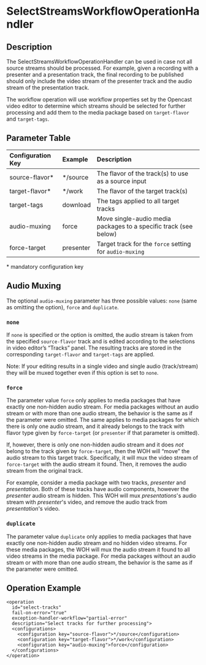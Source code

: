 SelectStreamsWorkflowOperationHandler
====================================


Description
-----------

The SelectStreamsWorkflowOperationHandler can be used in case not all source streams should be processed. For example,
given a recording with a presenter and a presentation track, the final recording to be published should only include the
video stream of the presenter track and the audio stream of the presentation track.

The workflow operation will use workflow properties set by the Opencast video editor to determine which streams should be
selected for further processing and add them to the media package based on `target-flavor` and `target-tags`.


Parameter Table
---------------

Configuration Key | Example   | Description
:-----------------|:----------|:-----------
source-flavor\*   | */source  | The flavor of the track(s) to use as a source input
target-flavor\*   | */work    | The flavor of the target track(s)
target-tags       | download  | The tags applied to all target tracks
audio-muxing      | force     | Move single-audio media packages to a specific track (see below)
force-target      | presenter     | Target track for the `force` setting for `audio-muxing`

\* mandatory configuration key

Audio Muxing
-----------------

The optional `audio-muxing` parameter has three possible values: `none` (same as omitting the option), `force` and
`duplicate`.

### `none` ###

If `none` is specified or the option is omitted, the audio stream is taken from the specified `source-flavor` track and is
edited according to the selections in video editor’s “Tracks” panel. The resulting tracks are stored in the
corresponding `target-flavor` and `target-tags` are applied.

Note: If your editing results in a single video and single audio (track/stream) they will be muxed together even if
this option is set to `none`.

### `force` ###

The parameter value `force` only applies to media packages that have exactly one non-hidden audio stream. For media
packages without an audio stream or with more than one audio stream, the behavior is the same as if the parameter were
omitted. The same applies to media packages for which there is only one audio stream, and it already belongs to the
track with flavor type given by `force-target` (or `presenter` if that parameter is omitted).

If, however, there is only one non-hidden audio stream and it does *not* belong to the track given by `force-target`,
then the WOH will “move” the audio stream to this target track. Specifically, it will mux the video stream of
`force-target` with the audio stream it found. Then, it removes the audio stream from the original track.

For example, consider a media package with two tracks, *presenter* and *presentation*. Both of these tracks have
audio components, however the *presenter* audio stream is hidden. This WOH will mux *presentations*'s audio stream
with *presenter*'s video, and remove the audio track from *presentation*'s video.

### `duplicate` ###

The parameter value `duplicate` only applies to media packages that have exactly one non-hidden audio stream and no
hidden video streams. For these media packages, the WOH will mux the audio stream it found to all video streams in
the media package. For media packages without an audio stream or with more than one audio stream, the behavior is
the same as if the parameter were omitted.

Operation Example
-----------------

    <operation
      id="select-tracks"
      fail-on-error="true"
      exception-handler-workflow="partial-error"
      description="Select tracks for further processing">
      <configurations>
        <configuration key="source-flavor">*/source</configuration>
        <configuration key="target-flavor">*/work</configuration>
        <configuration key="audio-muxing">force</configuration>
      </configurations>
    </operation>
